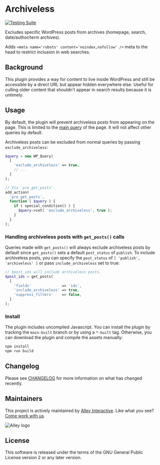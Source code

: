 # Archiveless

[![Testing Suite](https://github.com/alleyinteractive/archiveless/actions/workflows/all-pr-tests.yml/badge.svg?branch=develop)](https://github.com/alleyinteractive/create-wordpress-plugin/actions/workflows/all-pr-tests.yml)

Excludes specific WordPress posts from archives (homepage, search,
date/author/term archives).

Adds `<meta name='robots' content='noindex,nofollow' />` meta to the head to
restrict inclusion in web searches.

## Background

This plugin provides a way for content to live inside WordPress and still be
accessible by a direct URL but appear hidden everywhere else. Useful for culling
older content that shouldn't appear in search results because it is untimely.

## Usage

By default, the plugin will prevent archiveless posts from appearing on the page. This is limited to the [main
query](https://developer.wordpress.org/reference/functions/is_main_query/) of
the page. It will not affect other queries by default.

Archiveless posts can be excluded from normal queries by passing
`exclude_archiveless`:

```php
$query = new WP_Query(
  [
    'exclude_archiveless' => true,
    // ...
  ]
);

// Via 'pre_get_posts'.
add_action(
  'pre_get_posts',
  function ( $query ) {
    if ( special_condition() ) {
      $query->set( 'exclude_archiveless', true );
    }
  }
);
```

### Handling archiveless posts with `get_posts()` calls

Queries made with `get_posts()` will always exclude archiveless posts by default
since `get_posts()` sets a default `post_status` of `publish`. To include
archiveless posts, you can specify the `post_status` of `[ 'publish',
'archiveless' ]` or pass `include_archiveless` set to true:

```php
// $post_ids will include archiveless posts.
$post_ids = get_posts(
  [
    'fields'              => 'ids',
    'include_archiveless' => true,
    'suppress_filters'    => false,
  ]
);
```

### Install

The plugin includes uncompiled Javascript. You can install the plugin by
tracking the `main-built` branch or by using a `*-built` tag. Otherwise, you can
download the plugin and compile the assets manually:

```bash
npm install
npm run build
```

## Changelog

Please see [CHANGELOG](CHANGELOG.md) for more information on what has changed
recently.

## Maintainers

This project is actively maintained by [Alley
Interactive](https://github.com/alleyinteractive). Like what you see? [Come work
with us](https://alley.com/careers/).

![Alley logo](https://avatars.githubusercontent.com/u/1733454?s=200&v=4)

## License

This software is released under the terms of the GNU General Public License
version 2 or any later version.
